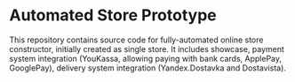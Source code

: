 # Automated Store Prototype

This repository contains source code for fully-automated online store constructor, initially created as single store.
It includes showcase, payment system integration (YouKassa, allowing paying with bank cards, ApplePay, GooglePay), delivery system integration (Yandex.Dostavka and Dostavista).
